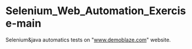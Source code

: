 # Selenium_Web_Automation_Exercise-main
Selenium&amp;java automatics tests on "www.demoblaze.com" website.
